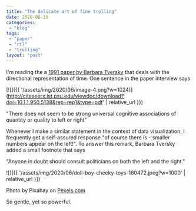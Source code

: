 ```yaml
---
title: "The delicate art of fine trolling"
date: 2020-06-15
categories: 
 - "blog"
tags: 
 - "paper"
 - "rtl"
 - "trolling"
layout: "post"
---
```


I'm reading the a [1991 paper by Barbara Tversky](http://citeseerx.ist.psu.edu/viewdoc/download?doi=10.1.1.950.5138&rep=rep1&type=pdf) that deals with the directional representation of time. One sentence in the paper interview says

[![]({{ '/assets/img/2020/06/image-4.png?w=1024)](http://citeseerx.ist.psu.edu/viewdoc/download?doi=10.1.1.950.5138&rep=rep1&type=pdf' | relative_url }})

"There does not seem to be strong universal cognitive associations of quantity or quality to left or right"

Whenever I make a similar statement in the context of data visualization, I frequently get a self-assured response "of course there is - smaller numbers appear on the left!". To answer this remark, Barbara Tversky added a small footnote that says

"Anyone in doubt should consult politicians on both the left and the right."

![]({{ '/assets/img/2020/06/doll-boy-cheeky-toys-160472.jpeg?w=1000' | relative_url }})

Photo by Pixabay on [Pexels.com](https://www.pexels.com/photo/doll-wearing-eyeglasses-160472/)

So gentle, yet so powerful.
